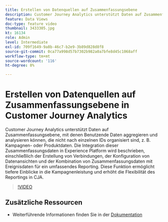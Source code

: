 ```yaml
---
title: Erstellen von Datenquellen auf Zusammenfassungsebene
description: Customer Journey Analytics unterstützt Daten auf Zusammenfassungsebene, mit denen Benutzende Daten aggregieren und analysieren können, die nicht nach einzelnen IDs organisiert sind, z. B. Kampagnen- oder Produktdaten.
feature: Data Views
doc-type: feature video
thumbnail: 3433305.jpg
kt: 16134
role: Admin
level: Intermediate
exl-id: 709f1649-9a8b-46c7-b2e9-3b89d828d8f8
source-git-commit: 0ca77a998d57b7302b982a0a7bfe8d45c1068aff
workflow-type: tm+mt
source-wordcount: '116'
ht-degree: 8%

---
```


# Erstellen von Datenquellen auf Zusammenfassungsebene in Customer Journey Analytics

Customer Journey Analytics unterstützt Daten auf Zusammenfassungsebene, mit denen Benutzende Daten aggregieren und analysieren können, die nicht nach einzelnen IDs organisiert sind, z. B. Kampagnen- oder Produktdaten. Die Integration dieser Zusammenfassungsdaten in Experience Platform wird beschrieben, einschließlich der Erstellung von Verbindungen, der Konfiguration von Datenansichten und der Kombination von Zusammenfassungsdaten mit Ereignisdaten für ein umfassendes Reporting. Diese Funktion ermöglicht tiefere Einblicke in die Kampagnenleistung und erhöht die Flexibilität des Reportings in CJA.

>[!VIDEO](https://video.tv.adobe.com/v/3449418/?quality=12&learn=on&captions=ger)

## Zusätzliche Ressourcen

* Weiterführende Informationen finden Sie in der [Dokumentation](https://experienceleague.adobe.com/de/docs/analytics-platform/using/cja-dataviews/summary-data)
